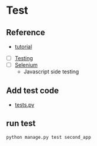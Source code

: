# Test

## Reference
- [tutorial](https://docs.djangoproject.com/en/3.1/intro/tutorial05/)
- [ ] [Testing](https://docs.djangoproject.com/en/3.1/topics/testing/)
- [ ] [Selenium](https://www.selenium.dev/)
    - Javascript side testing

## Add test code
- [tests.py](../app/second_app/tests.py)

## run test
```shell
python manage.py test second_app
```